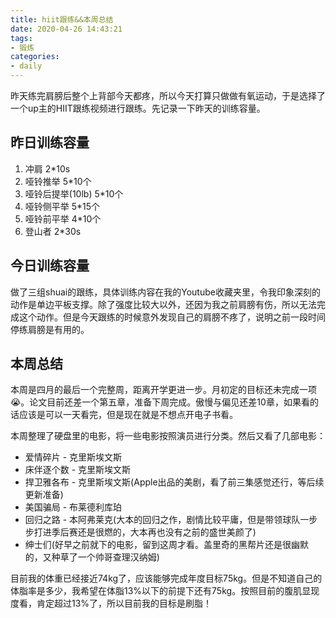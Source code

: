 ```yaml
---
title: hiit跟练&&本周总结
date: 2020-04-26 14:43:21
tags:
- 锻炼
categories:
- daily
---
```


昨天练完肩膀后整个上背部今天都疼，所以今天打算只做做有氧运动，于是选择了一个up主的HIIT跟练视频进行跟练。先记录一下昨天的训练容量。

## 昨日训练容量

1. 冲肩 2*10s
2. 哑铃推举 5*10个
3. 哑铃后提举(10lb) 5*10个
4. 哑铃侧平举 5*15个
5. 哑铃前平举 4*10个
6. 登山者 2*30s

## 今日训练容量

做了三组shuai的跟练，具体训练内容在我的Youtube收藏夹里，令我印象深刻的动作是单边平板支撑。除了强度比较大以外，还因为我之前肩膀有伤，所以无法完成这个动作。但是今天跟练的时候意外发现自己的肩膀不疼了，说明之前一段时间停练肩膀是有用的。

## 本周总结

本周是四月的最后一个完整周，距离开学更进一步。月初定的目标还未完成一项😭。论文目前还差一个第五章，准备下周完成。傲慢与偏见还差10章，如果看的话应该是可以一天看完，但是现在就是不想点开电子书看。

本周整理了硬盘里的电影，将一些电影按照演员进行分类。然后又看了几部电影：

* 爱情碎片 - 克里斯埃文斯
* 床伴逐个数 - 克里斯埃文斯
* 捍卫雅各布 - 克里斯埃文斯(Apple出品的美剧，看了前三集感觉还行，等后续更新准备)
* 美国骗局 - 布莱德利库珀
* 回归之路 - 本阿弗莱克(大本的回归之作，剧情比较平庸，但是带领球队一步步打进季后赛还是很燃的，大本再也没有之前的盛世美颜了)
* 绅士们(好早之前就下的电影，留到这周才看。盖里奇的黑帮片还是很幽默的，又种草了一个帅哥查理汉纳姆)

目前我的体重已经接近74kg了，应该能够完成年度目标75kg。但是不知道自己的体脂率是多少，我希望在体脂13%以下的前提下还有75kg。按照目前的腹肌显现度看，肯定超过13%了，所以目前我的目标是刷脂！
